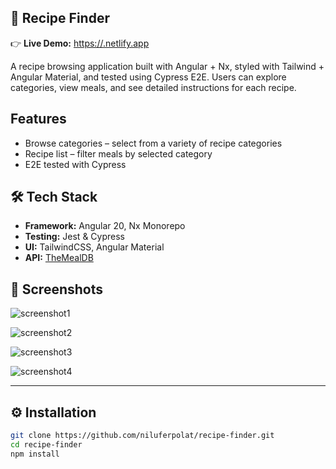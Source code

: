 ## 🍲 Recipe Finder

👉 **Live Demo:** [https://<senin-site-adin>.netlify.app](https://<senin-site-adin>.netlify.app)

A recipe browsing application built with Angular + Nx, styled with Tailwind + Angular Material, and tested using Cypress E2E.
Users can explore categories, view meals, and see detailed instructions for each recipe.

## Features
<ul>
  <li>Browse categories – select from a variety of recipe categories</li>
  <li>Recipe list – filter meals by selected category</li>
  <li>E2E tested with Cypress</li>
</ul>

## 🛠 Tech Stack
- **Framework:** Angular 20, Nx Monorepo  
- **Testing:** Jest & Cypress  
- **UI:** TailwindCSS, Angular Material  
- **API:** [TheMealDB](https://www.themealdb.com/api.php)  

## 📸 Screenshots

![screenshot1](https://github.com/user-attachments/assets/26309064-51bb-48a4-8a6d-1ea964057d8e)

![screenshot2](https://github.com/user-attachments/assets/da4d04d5-6ef0-47a3-9545-c97affb157ea)

![screenshot3](https://github.com/user-attachments/assets/b76e53e5-2c41-4a53-a584-184c81189cc5)

![screenshot4](https://github.com/user-attachments/assets/e0516688-625a-41ba-8541-381f00610992)

---

## ⚙️ Installation
```bash
git clone https://github.com/niluferpolat/recipe-finder.git
cd recipe-finder
npm install
